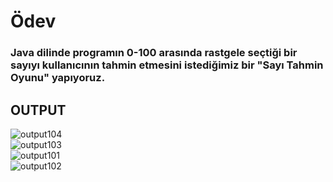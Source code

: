# Ödev
### Java dilinde programın 0-100 arasında rastgele seçtiği bir sayıyı kullanıcının tahmin etmesini istediğimiz bir "Sayı Tahmin Oyunu" yapıyoruz.

## **OUTPUT**
![output104](https://user-images.githubusercontent.com/74976052/133702458-2e223dd8-4a2b-4213-9142-2e17db7135db.png)  
![output103](https://user-images.githubusercontent.com/74976052/133702460-e797c260-1370-4801-99e4-3b02adf7a4db.png)  
![output101](https://user-images.githubusercontent.com/74976052/133702465-94618a2d-98cd-42bd-8472-f73856ea7cc6.png)  
![output102](https://user-images.githubusercontent.com/74976052/133702462-aa240d44-baf6-4c26-9e3f-edff4fc7d06e.png)